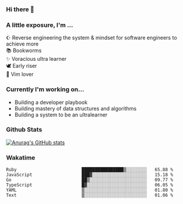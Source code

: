 ### Hi there 👋
### A little exposure, I'm ...

☪ Reverse engineering the system & mindset for software engineers to achieve more <br/>
📚 Bookworms <br/>
✨ Voracious ultra learner <br/>
🕊 Early riser <br/>
🎠 Vim lover <br/>
<!--
**bitethecode/bitethecode** is a ✨ _special_ ✨ repository because its `README.md` (this file) appears on your GitHub profile.

Here are some ideas to get you started:

- 🔭 I’m currently working on ...
- 🌱 I’m currently learning ...
- 👯 I’m looking to collaborate on ...
- 🤔 I’m looking for help with ...
- 💬 Ask me about ...
- 📫 How to reach me: ...
- 😄 Pronouns: ...
- ⚡ Fun fact: ...
-->


### Currently I'm working on... 
- Building a developer playbook
- Building mastery of data structures and algorithms
- Building a system to be an ultralearner

### Github Stats
[![Anurag's GitHub stats](https://github-readme-stats.vercel.app/api?username=bitethecode)](https://github.com/anuraghazra/github-readme-stats)

### Wakatime
<!--START_SECTION:waka-->

```text
Ruby                         ████████████████▒░░░░░░░░   65.88 %
JavaScript                   ███▓░░░░░░░░░░░░░░░░░░░░░   15.18 %
Go                           ██▒░░░░░░░░░░░░░░░░░░░░░░   09.77 %
TypeScript                   █▓░░░░░░░░░░░░░░░░░░░░░░░   06.05 %
YAML                         ▒░░░░░░░░░░░░░░░░░░░░░░░░   01.80 %
Text                         ▒░░░░░░░░░░░░░░░░░░░░░░░░   01.06 %
```

<!--END_SECTION:waka-->
